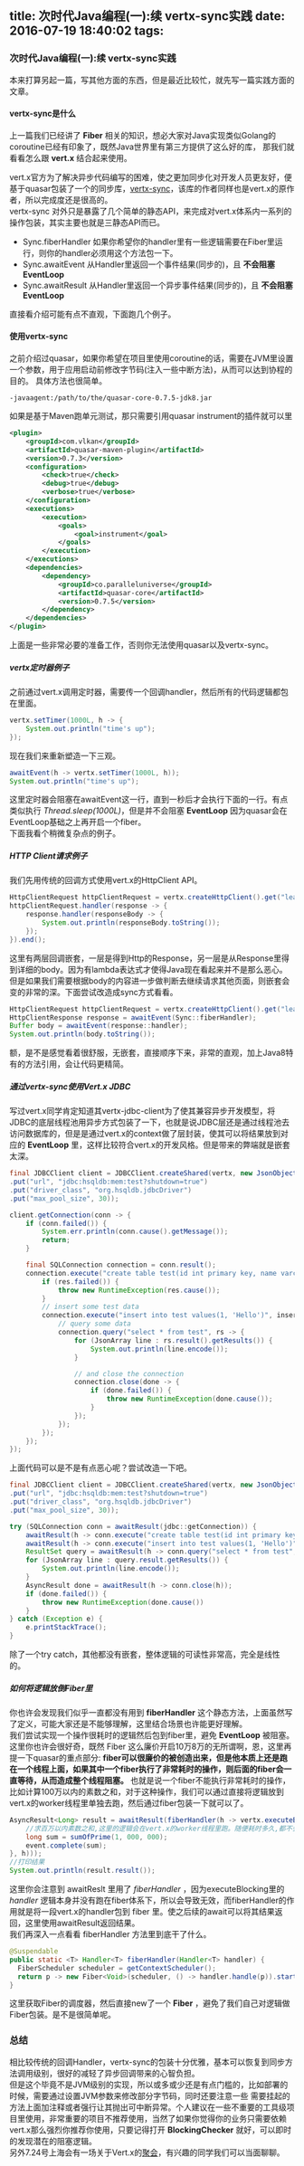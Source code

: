 title: 次时代Java编程(一):续 vertx-sync实践
date: 2016-07-19 18:40:02
tags:
---

### 次时代Java编程(一):续 vertx-sync实践

本来打算另起一篇，写其他方面的东西，但是最近比较忙，就先写一篇实践方面的文章。  

#### vertx-sync是什么
上一篇我们已经讲了 **Fiber** 相关的知识，想必大家对Java实现类似Golang的coroutine已经有印象了，既然Java世界里有第三方提供了这么好的库，
那我们就看看怎么跟 **vert.x** 结合起来使用。  

vert.x官方为了解决异步代码编写的困难，使之更加同步化对开发人员更友好，便基于quasar包装了一个的同步库，[vertx-sync](https://github.com/vert-x3/vertx-sync/)，该库的作者同样也是vert.x的原作者，所以完成度还是很高的。  
vertx-sync 对外只是暴露了几个简单的静态API，来完成对vert.x体系内一系列的操作包装，其实主要也就是三静态API而已。  

* Sync.fiberHandler 如果你希望你的handler里有一些逻辑需要在Fiber里运行，则你的handler必须用这个方法包一下。  
* Sync.awaitEvent 从Handler里返回一个事件结果(同步的)，且 **不会阻塞EventLoop**  
* Sync.awaitResult 从Handler里返回一个异步事件结果(同步的)，且 **不会阻塞EventLoop**  

直接看介绍可能有点不直观，下面跑几个例子。  

#### 使用vertx-sync  
之前介绍过quasar，如果你希望在项目里使用coroutine的话，需要在JVM里设置一个参数，用于应用启动前修改字节码(注入一些中断方法)，从而可以达到协程的目的。
具体方法也很简单。
```
-javaagent:/path/to/the/quasar-core-0.7.5-jdk8.jar
```

如果是基于Maven跑单元测试，那只需要引用quasar instrument的插件就可以里  

```Xml
<plugin>
	<groupId>com.vlkan</groupId>
	<artifactId>quasar-maven-plugin</artifactId>
	<version>0.7.3</version>
	<configuration>
		<check>true</check>
		<debug>true</debug>
		<verbose>true</verbose>
	</configuration>
	<executions>
		<execution>
			<goals>
				<goal>instrument</goal>
			</goals>
		</execution>
	</executions>
	<dependencies>
		<dependency>
			<groupId>co.paralleluniverse</groupId>
			<artifactId>quasar-core</artifactId>
			<version>0.7.5</version>
		</dependency>
	</dependencies>
</plugin>
```

上面是一些非常必要的准备工作，否则你无法使用quasar以及vertx-sync。

##### vertx定时器例子
之前通过vert.x调用定时器，需要传一个回调handler，然后所有的代码逻辑都包在里面。  

```Java
vertx.setTimer(1000L, h -> {
	System.out.println("time's up");
});
```

现在我们来重新塑造一下三观。  
```Java
awaitEvent(h -> vertx.setTimer(1000L, h));
System.out.println("time's up");
```
这里定时器会阻塞在awaitEvent这一行，直到一秒后才会执行下面的一行。有点类似执行 *Thread.sleep(1000L)*，但是并不会阻塞 **EventLoop** 因为quasar会在EventLoop基础之上再开启一个fiber。  
下面我看个稍微复杂点的例子。  

##### HTTP Client请求例子
我们先用传统的回调方式使用vert.x的HttpClient API。  

```java
HttpClientRequest httpClientRequest = vertx.createHttpClient().get("leapcloud.cn");
httpClientRequest.handler(response -> {
	response.handler(responseBody -> {
		System.out.println(responseBody.toString());
	});
}).end();
```
这里有两层回调嵌套，一层是得到Http的Response，另一层是从Response里得到详细的body。因为有lambda表达式才使得Java现在看起来并不是那么恶心。但是如果我们需要根据body的内容进一步做判断去继续请求其他页面，则嵌套会变的非常的深。下面尝试改造成sync方式看看。  

```java
HttpClientRequest httpClientRequest = vertx.createHttpClient().get("leapcloud.cn");
HttpClientResponse response = awaitEvent(Sync::fiberHandler);
Buffer body = awaitEvent(response::handler);
System.out.println(body.toString());
```
额，是不是感觉看着很舒服，无嵌套，直接顺序下来，非常的直观，加上Java8特有的方法引用，会让代码更精简。  

##### 通过vertx-sync使用Vert.x JDBC
写过vert.x同学肯定知道其vertx-jdbc-client为了使其兼容异步开发模型，将JDBC的底层线程池用异步方式包装了一下，也就是说JDBC层还是通过线程池去访问数据库的，但是是通过vert.x的context做了层封装，使其可以将结果放到对应的 **EventLoop** 里，这样比较符合vert.x的开发风格。但是带来的弊端就是嵌套太深。  
```java
final JDBCClient client = JDBCClient.createShared(vertx, new JsonObject()
.put("url", "jdbc:hsqldb:mem:test?shutdown=true")
.put("driver_class", "org.hsqldb.jdbcDriver")
.put("max_pool_size", 30));

client.getConnection(conn -> {
	if (conn.failed()) {
		System.err.println(conn.cause().getMessage());
		return;
	}

	final SQLConnection connection = conn.result();
	connection.execute("create table test(id int primary key, name varchar(255))", res -> {
		if (res.failed()) {
			throw new RuntimeException(res.cause());
		}
		// insert some test data
		connection.execute("insert into test values(1, 'Hello')", insert -> {
			// query some data
			connection.query("select * from test", rs -> {
				for (JsonArray line : rs.result().getResults()) {
					System.out.println(line.encode());
				}

				// and close the connection
				connection.close(done -> {
					if (done.failed()) {
						throw new RuntimeException(done.cause());
					}
				});
			});
		});
	});
});
```

上面代码可以是不是有点恶心呢？尝试改造一下吧。  

```java
final JDBCClient client = JDBCClient.createShared(vertx, new JsonObject()
.put("url", "jdbc:hsqldb:mem:test?shutdown=true")
.put("driver_class", "org.hsqldb.jdbcDriver")
.put("max_pool_size", 30));

try (SQLConnection conn = awaitResult(jdbc::getConnection)) {
	awaitResult(h -> conn.execute("create table test(id int primary key, name varchar(255))", h));
	awaitResult(h -> conn.execute("insert into test values(1, 'Hello')", h));
	ResultSet query = awaitResult(h -> conn.query("select * from test", h));
	for (JsonArray line : query.result.getResults()) {
		System.out.println(line.encode());
	}
	AsyncResult done = awaitResult(h -> conn.close(h));
	if (done.failed()) {
		throw new RuntimeException(done.cause())
	}
} catch (Exception e) {
	e.printStackTrace();
}
```

除了一个try catch，其他都没有嵌套，整体逻辑的可读性非常高，完全是线性的。

##### 如何将逻辑放倒Fiber里
你也许会发现我们似乎一直都没有用到 **fiberHandler** 这个静态方法，上面虽然写了定义，可能大家还是不能够理解，这里结合场景也许能更好理解。  
我们尝试实现一个操作很耗时的逻辑然后包到fiber里，避免 **EventLoop** 被阻塞。这里你也许会很好奇，既然 Fiber 这么廉价开启10万8万的无所谓啊，恩，这里再提一下quasar的重点部分: **fiber可以很廉价的被创造出来，但是他本质上还是跑在一个线程上面，如果其中一个fiber执行了非常耗时的操作，则后面的fiber会一直等待，从而造成整个线程阻塞。** 也就是说一个fiber不能执行非常耗时的操作，比如计算100万以内的素数之和，对于这种操作，我们可以通过直接将逻辑放到vert.x的worker线程里单独去跑，然后通过fiber包装一下就可以了。
```java
AsyncResult<Long> result = awaitResult(fiberHandler(h -> vertx.executeBlocking((Handler<Future<Long>>) event -> {
	//求百万以内素数之和,这里的逻辑会在vert.x的worker线程里跑。随便耗时多久,都不会阻塞EventLoop
	long sum = sumOfPrime(1, 000, 000);
	event.complete(sum);
}, h)));
//打印结果
System.out.println(result.result());
```  

这里你会注意到 awaitReslt 里用了 *fiberHandler* ，因为executeBlocking里的 *handler* 逻辑本身并没有跑在fiber体系下，所以会导致无效，而fiberHandler的作用就是将一段vert.x的handler包到 fiber 里。使之后续的await可以将其结果返回，这里使用awaitResult返回结果。  
我们再深入一点看看 fiberHandler 方法里到底干了什么。  
```java
@Suspendable
public static <T> Handler<T> fiberHandler(Handler<T> handler) {
  FiberScheduler scheduler = getContextScheduler();
  return p -> new Fiber<Void>(scheduler, () -> handler.handle(p)).start();
}
```
这里获取Fiber的调度器，然后直接new了一个 **Fiber** ，避免了我们自己对逻辑做Fiber包装。是不是很简单呢。

### 总结
相比较传统的回调Handler，vertx-sync的包装十分优雅，基本可以恢复到同步方法调用级别，很好的减轻了异步回调带来的心智负担。  
但是这个毕竟不是JVM级别的实现，所以或多或少还是有点门槛的，比如部署的时候，需要通过设置JVM参数来修改部分字节码，同时还要注意一些
需要挂起的方法上面加注释或者强行让其抛出可中断异常。个人建议在一些不重要的工具级项目里使用，非常重要的项目不推荐使用，当然了如果你觉得你的业务只需要依赖vert.x那么强烈你推荐你使用，只要记得打开 **BlockingChecker** 就好，可以即时的发现潜在的阻塞逻辑。  
另外7.24号上海会有一场关于Vert.x的[聚会](http://www.huodongxing.com/event/9342097827100?utm_source=%E6%90%9C%E7%B4%A2%E9%A1%B5&utm_medium=&utm_campaign=searchpage)，有兴趣的同学我们可以当面聊聊。
